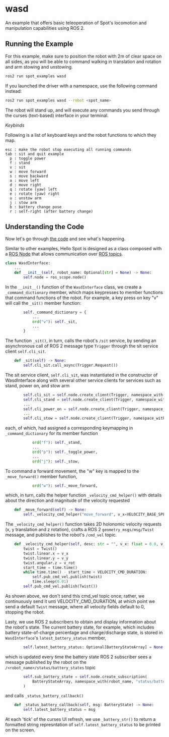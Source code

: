 # wasd
An example that offers basic teleoperation of Spot's locomotion and manipulation capabilities using ROS 2.

## Running the Example
For this example, make sure to position the robot with 2m of clear space on all sides, as you will be able to command walking in translation and rotation and arm stowing and unstowing.
```bash
ros2 run spot_examples wasd
```
If you launched the driver with a namespace, use the following command instead:
```bash
ros2 run spot_examples wasd --robot <spot_name>
```
The robot will stand up, and will execute any commands you send through the curses (text-based) interface in your terminal.


*Keybinds*

Following is a list of keyboard keys and the robot functions to which they map.

    esc : make the robot stop executing all running commands
    tab : sit and quit example
      p : toggle power
      f : stand
      v : sit
      w : move forward
      s : move backward
      a : move left
      d : move right
      q : rotate (yaw) left
      e : rotate (yaw) right
      u : unstow arm
      j : stow arm
      b : battery change pose
      r : self-right (after battery change)



## Understanding the Code

Now let's go through [the code](../spot_examples/arm_with_body_follow.py) and see what's happening.

Similar to other examples, Hello Spot is designed as a class composed with a [ROS Node](https://docs.ros.org/en/humble/Tutorials/Beginner-CLI-Tools/Understanding-ROS2-Nodes/Understanding-ROS2-Nodes.html) that allows communication over [ROS topics](https://docs.ros.org/en/humble/Tutorials/Beginner-CLI-Tools/Understanding-ROS2-Topics/Understanding-ROS2-Topics.html).

```python
class WasdInterface:
    ...
    def __init__(self, robot_name: Optional[str] = None) -> None:
        self.node = ros_scope.node()
```
In the `__init__()` function of the `WasdInterface` class, we create a `_command_dictionary` member, which maps keypresses to member functions that command functions of the robot. For example, a key press on key "v" will call the `_sit()` member function:
```python
        self._command_dictionary = {
            ...
            ord("v"): self._sit,
            ...
        }
```
    
The function `_sit()`, in turn, calls the robot's `/sit` service, by sending an asynchronous call of ROS 2 message type `Trigger` through the sit service client `self.cli_sit`.
```python
    def _sit(self) -> None:
        self.cli_sit.call_async(Trigger.Request())
```

The sit service client, `self.cli_sit`, was instantiated in the constructor of WasdInterface along with several other service clients for services such as stand, power on, and stow arm 
```python
        self.cli_sit = self.node.create_client(Trigger, namespace_with(robot_name, "sit"))
        self.cli_stand = self.node.create_client(Trigger, namespace_with(robot_name, "stand"))
        ...
        self.cli_power_on = self.node.create_client(Trigger, namespace_with(robot_name, "power_on"))
        ...
        self.cli_stow = self.node.create_client(Trigger, namespace_with(robot_name, "arm_stow"))
```
each, of which, had assigned a corresponding keymapping in `_command_dictionary` for its member function
```python
            ord("f"): self._stand,
            ...
            ord("p"): self._toggle_power,
            ...
            ord("j"): self._stow,

```

To command a forward movement, the "w" key is mapped to the `_move_forward()` member function,
```python 
            ord("w"): self._move_forward,
```
which, in turn, calls the helper function `_velocity_cmd_helper()` with details about the direction and magnitude of the velocity requested
```python
    def _move_forward(self) -> None:
        self._velocity_cmd_helper("move_forward", v_x=VELOCITY_BASE_SPEED)
```

The `_velocity_cmd_helper()` function takes 2D holonomic velocity requests (x, y translation and z rotation), crafts a ROS 2 `geometry_msgs/msg/Twist` message, and publishes to the robot's `/cmd_vel` topic.
```python
    def _velocity_cmd_helper(self, desc: str = "", v_x: float = 0.0, v_y: float = 0.0, v_rot: float = 0.0) -> None:
        twist = Twist()
        twist.linear.x = v_x
        twist.linear.y = v_y
        twist.angular.z = v_rot
        start_time = time.time()
        while time.time() - start_time < VELOCITY_CMD_DURATION:
            self.pub_cmd_vel.publish(twist)
            time.sleep(0.01)
        self.pub_cmd_vel.publish(Twist())
```
As shown above, we don't send this cmd_vel topic once; rather, we continuously send it unti VELOCITY_CMD_DURATION, at which point we send a default `Twist` message, where all velocity fields default to 0, stopping the robot.

Lasty, we use ROS 2 subscribers to obtain and display information about the robot's state. The current battery state, for example, which includes battery state-of-charge percentage and charge/discharge state, is stored in `WasdInterface`'s `latest_battery_status` member, 
```python
        self.latest_battery_status: Optional[BatteryStateArray] = None
```
which is updated every time the battery state ROS 2 subscriber sees a message published by the robot on the `/<robot_name>/status/battery_states` topic
```python
        self.sub_battery_state = self.node.create_subscription(
            BatteryStateArray, namespace_with(robot_name, "status/battery_states"), self._status_battery_callback, 1
        )
```
and calls `_status_battery_callback()`
```python
    def _status_battery_callback(self, msg: BatteryState) -> None:
        self.latest_battery_status = msg
```

At each 'tick' of the curses UI refresh, we use `_battery_str()` to return a formatted string represntation of `self.latest_battery_status` to be printed on the screen.
